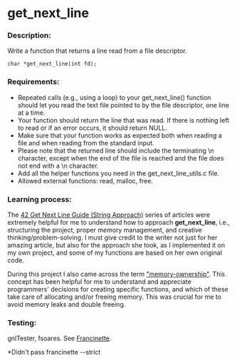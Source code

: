 # get_next_line

### Description:

Write a function that returns a line read from a file descriptor.

`char *get_next_line(int fd);`

### Requirements:
- Repeated calls (e.g., using a loop) to your get_next_line() function should let
you read the text file pointed to by the file descriptor, one line at a time.
- Your function should return the line that was read.
If there is nothing left to read or if an error occurs, it should return NULL.
- Make sure that your function works as expected both when reading a file and when
reading from the standard input.
- Please note that the returned line should include the terminating \n character,
except when the end of the file is reached and the file does not end with a \n
character.
- Add all the helper functions you need in the get_next_line_utils.c file.
- Allowed external functions: read, malloc, free.

### Learning process:

The [42 Get Next Line Guide (String Approach)](https://medium.com/@lannur-s/gnl-c3cff1ee552b) series of articles were extremely helpful for me to understand how to approach **get_next_line**, i.e., structuring the project, proper memory management, and creative thinking/problem-solving. I must give credit to the writer not just for her amazing article, but also for the approach she took, as I implemented it on my own project, and some of my functions are based on her own original code.

During this project I also came across the term ["memory-ownership"](https://stackoverflow.com/questions/60046802/understanding-memory-ownership-models-in-c). This concept has been helpful for me to understand and appreciate programmers' decisions for creating specific functions, and which of these take care of allocating and/or freeing memory. This was crucial for me to avoid memory leaks and double freeing.

### Testing:

gnlTester, fsoares. See [Francinette](https://github.com/WaRtr0/francinette-image).

*Didn't pass francinette --strict
